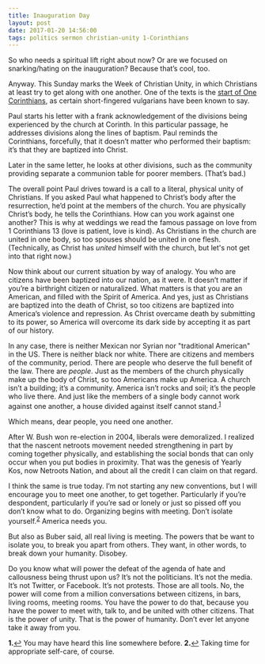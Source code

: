 ```yaml
---
title: Inauguration Day
layout: post
date: 2017-01-20 14:56:00
tags: politics sermon christian-unity 1-Corinthians
---
```


So who needs a spiritual lift right about now? Or are we focused on snarking/hating on the inauguration? Because that’s cool, too.

Anyway. This Sunday marks the Week of Christian Unity, in which Christians at least try to get along with one another. One of the texts is the [start of One Corinthians](bible.oremus.org/?ql=351942526), as certain short-fingered vulgarians have been known to say. 

Paul starts his letter with a frank acknowledgement of the divisions being experienced by the church at Corinth. In this particular passage, he addresses divisions along the lines of baptism. Paul reminds the Corinthians, forcefully, that it doesn’t matter who performed their baptism: it’s that they are baptized into Christ. 

Later in the same letter, he looks at other divisions, such as the community providing separate a communion table for poorer members. (That’s bad.)

The overall point Paul drives toward is a call to a literal, physical unity of Christians. If you asked Paul what happened to Christ’s body after the resurrection, he’d point at the members of the church. You are physically Christ’s body, he tells the Corinthians. How can you work against one another?  This is why at weddings we read the famous passage on love from 1 Corinthians 13 (love is patient, love is kind). As Christians in the church are united in one body, so too spouses should be united in one flesh. (Technically, as Christ has *united* himself with the church, but let's not get into that right now.)

Now think about our current situation by way of analogy. You who are citizens have been baptized into our nation, as it were. It doesn’t matter if you’re a birthright citizen or naturalized. What matters is that you are an American, and filled with the Spirit of America. And yes, just as Christians are baptized into the death of Christ, so too citizens are baptized into America’s violence and repression. As Christ overcame death by submitting to its power, so America will overcome its dark side by accepting it as part of our history.

In any case, there is neither Mexican nor Syrian nor "traditional American" in the US. There is neither black nor white. There are citizens and members of the community, period. There are people who deserve the full benefit of the law. There are *people*. Just as the members of the church physically make up the body of Christ, so too Americans make up America. A church isn’t a building; it’s a community. America isn’t rocks and soil; it’s the people who live there. And just like the members of a single body cannot work against one another, a house divided against itself cannot stand.<sup id="a1">[1](#fn1)</sup>

Which means, dear people, you need one another.

After W. Bush won re-election in 2004, liberals were demoralized. I realized that the nascent netroots movement needed strengthening in part by coming together physically, and establishing the social bonds that can only occur when you put bodies in proximity. That was the genesis of Yearly Kos, now Netroots Nation, and about all the credit I can claim on that regard.

I think the same is true today. I’m not starting any new conventions, but I will encourage you to meet one another, to get together. Particularly if you’re despondent, particularly if you’re sad or lonely or just so pissed off you don’t know what to do. Organizing begins with meeting. Don’t isolate yourself.<sup id="a2">[2](#fn2)</sup> America needs you.

But also as Buber said, all real living is meeting. The powers that be want to isolate you, to break you apart from others. They want, in other words, to break down your humanity. Disobey. 

Do you know what will power the defeat of the agenda of hate and callousness being thrust upon us? It’s not the politicians. It’s not the media. It’s not Twitter, or Facebook. It’s not protests. Those are all tools. No, the power will come from a million conversations between citizens, in bars, living rooms, meeting rooms. You have the power to do that, because you have the power to meet with, talk to, and be united with other citizens. That is the power of unity. That is the power of humanity. Don’t ever let anyone take it away from you.

 <b id="fn1">1.</b>[↩](#a1) You may have heard this line somewhere before.
 <b id="fn1">2.</b>[↩](#a2) Taking time for appropriate self-care, of course.